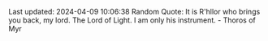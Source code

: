 Last updated: 2024-04-09 10:06:38
Random Quote: It is R'hllor who brings you back, my lord.  The Lord of Light.  I am only his instrument.  -  Thoros of Myr